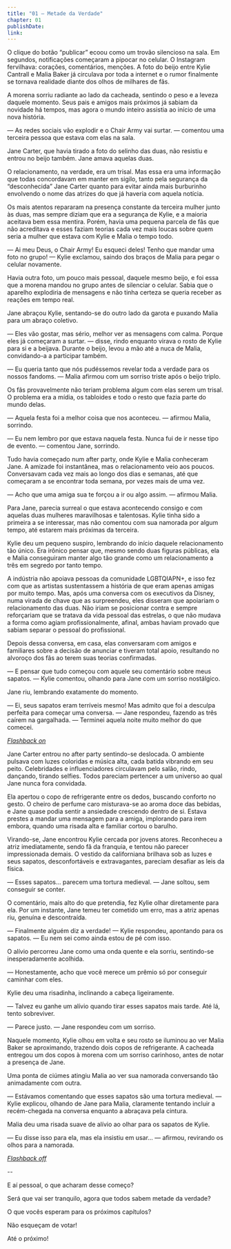 ```yaml
---
title: "01 — Metade da Verdade"
chapter: 01
publishDate: 
link: 
---
```


O clique do botão “publicar” ecoou como um trovão silencioso na sala. Em segundos, notificações começaram a pipocar no celular. O Instagram fervilhava: corações, comentários, menções. A foto do beijo entre Kylie Cantrall e Malia Baker já circulava por toda a internet e o rumor finalmente se tornava realidade diante dos olhos de milhares de fãs.

A morena sorriu radiante ao lado da cacheada, sentindo o peso e a leveza daquele momento. Seus pais e amigos mais próximos já sabiam da novidade há tempos, mas agora o mundo inteiro assistia ao início de uma nova história.

— As redes sociais vão explodir e o Chair Army vai surtar. — comentou uma terceira pessoa que estava com elas na sala.

Jane Carter, que havia tirado a foto do selinho das duas, não resistiu e entrou no beijo também. Jane amava aquelas duas.

O relacionamento, na verdade, era um trisal. Mas essa era uma informação que todas concordavam em manter em sigilo, tanto pela segurança da “desconhecida” Jane Carter quanto para evitar ainda mais burburinho envolvendo o nome das atrizes do que já haveria com aquela notícia.

Os mais atentos repararam na presença constante da terceira mulher junto às duas, mas sempre diziam que era a segurança de Kylie, e a maioria aceitava bem essa mentira. Porém, havia uma pequena parcela de fãs que não acreditava e esses faziam teorias cada vez mais loucas sobre quem seria a mulher que estava com Kylie e Malia o tempo todo.

— Ai meu Deus, o Chair Army! Eu esqueci deles! Tenho que mandar uma foto no grupo! — Kylie exclamou, saindo dos braços de Malia para pegar o celular novamente.

Havia outra foto, um pouco mais pessoal, daquele mesmo beijo, e foi essa que a morena mandou no grupo antes de silenciar o celular. Sabia que o aparelho explodiria de mensagens e não tinha certeza se queria receber as reações em tempo real.

Jane abraçou Kylie, sentando-se do outro lado da garota e puxando Malia para um abraço coletivo.

— Eles vão gostar, mas sério, melhor ver as mensagens com calma. Porque eles já começaram a surtar. — disse, rindo enquanto virava o rosto de Kylie para si e a beijava. Durante o beijo, levou a mão até a nuca de Malia, convidando-a a participar também.

— Eu queria tanto que nós pudéssemos revelar toda a verdade para os nossos fandoms. — Malia afirmou com um sorriso triste após o beijo triplo.

Os fãs provavelmente não teriam problema algum com elas serem um trisal. O problema era a mídia, os tabloides e todo o resto que fazia parte do mundo delas.

— Aquela festa foi a melhor coisa que nos aconteceu. — afirmou Malia, sorrindo.

— Eu nem lembro por que estava naquela festa. Nunca fui de ir nesse tipo de evento. — comentou Jane, sorrindo.

Tudo havia começado num after party, onde Kylie e Malia conheceram Jane. A amizade foi instantânea, mas o relacionamento veio aos poucos. Conversavam cada vez mais ao longo dos dias e semanas, até que começaram a se encontrar toda semana, por vezes mais de uma vez.

— Acho que uma amiga sua te forçou a ir ou algo assim. — afirmou Malia.

Para Jane, parecia surreal o que estava acontecendo consigo e com aquelas duas mulheres maravilhosas e talentosas. Kylie tinha sido a primeira a se interessar, mas não comentou com sua namorada por algum tempo, até estarem mais próximas da terceira.

Kylie deu um pequeno suspiro, lembrando do início daquele relacionamento tão único. Era irônico pensar que, mesmo sendo duas figuras públicas, ela e Malia conseguiram manter algo tão grande como um relacionamento a três em segredo por tanto tempo.

A indústria não apoiava pessoas da comunidade LGBTQIAPN+, e isso fez com que as artistas sustentassem a história de que eram apenas amigas por muito tempo. Mas, após uma conversa com os executivos da Disney, numa virada de chave que as surpreendeu, eles disseram que apoiariam o relacionamento das duas. Não iriam se posicionar contra e sempre reforçariam que se tratava da vida pessoal das estrelas, o que não mudava a forma como agiam profissionalmente, afinal, ambas haviam provado que sabiam separar o pessoal do profissional.

Depois dessa conversa, em casa, elas conversaram com amigos e familiares sobre a decisão de anunciar e tiveram total apoio, resultando no alvoroço dos fãs ao terem suas teorias confirmadas.

— E pensar que tudo começou com aquele seu comentário sobre meus sapatos. — Kylie comentou, olhando para Jane com um sorriso nostálgico.

Jane riu, lembrando exatamente do momento.

— Ei, seus sapatos eram terríveis mesmo! Mas admito que foi a desculpa perfeita para começar uma conversa. — Jane respondeu, fazendo as três caírem na gargalhada. — Terminei aquela noite muito melhor do que comecei.

*<u>Flashback on</u>*

Jane Carter entrou no after party sentindo-se deslocada. O ambiente pulsava com luzes coloridas e música alta, cada batida vibrando em seu peito. Celebridades e influenciadores circulavam pelo salão, rindo, dançando, tirando selfies. Todos pareciam pertencer a um universo ao qual Jane nunca fora convidada.

Ela apertou o copo de refrigerante entre os dedos, buscando conforto no gesto. O cheiro de perfume caro misturava-se ao aroma doce das bebidas, e Jane quase podia sentir a ansiedade crescendo dentro de si. Estava prestes a mandar uma mensagem para a amiga, implorando para irem embora, quando uma risada alta e familiar cortou o barulho.

Virando-se, Jane encontrou Kylie cercada por jovens atores. Reconheceu a atriz imediatamente, sendo fã da franquia, e tentou não parecer impressionada demais. O vestido da californiana brilhava sob as luzes e seus sapatos, desconfortáveis e extravagantes, pareciam desafiar as leis da física.

— Esses sapatos... parecem uma tortura medieval. — Jane soltou, sem conseguir se conter.

O comentário, mais alto do que pretendia, fez Kylie olhar diretamente para ela. Por um instante, Jane temeu ter cometido um erro, mas a atriz apenas riu, genuína e descontraída.

— Finalmente alguém diz a verdade! — Kylie respondeu, apontando para os sapatos. — Eu nem sei como ainda estou de pé com isso.

O alívio percorreu Jane como uma onda quente e ela sorriu, sentindo-se inesperadamente acolhida.

— Honestamente, acho que você merece um prêmio só por conseguir caminhar com eles.

Kylie deu uma risadinha, inclinando a cabeça ligeiramente.

— Talvez eu ganhe um alívio quando tirar esses sapatos mais tarde. Até lá, tento sobreviver.

— Parece justo. — Jane respondeu com um sorriso.

Naquele momento, Kylie olhou em volta e seu rosto se iluminou ao ver Malia Baker se aproximando, trazendo dois copos de refrigerante. A cacheada entregou um dos copos à morena com um sorriso carinhoso, antes de notar a presença de Jane.

Uma ponta de ciúmes atingiu Malia ao ver sua namorada conversando tão animadamente com outra.

— Estávamos comentando que esses sapatos são uma tortura medieval. — Kylie explicou, olhando de Jane para Malia, claramente tentando incluir a recém-chegada na conversa enquanto a abraçava pela cintura.

Malia deu uma risada suave de alívio ao olhar para os sapatos de Kylie.

— Eu disse isso para ela, mas ela insistiu em usar... — afirmou, revirando os olhos para a namorada.

*<u>Flashback off</u>*

--

E aí pessoal, o que acharam desse começo?

Será que vai ser tranquilo, agora que todos sabem metade da verdade?

O que vocês esperam para os próximos capítulos?

Não esqueçam de votar!

Até o próximo!
